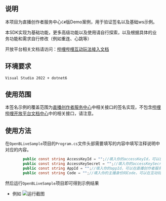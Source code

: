 ## 说明 
本项目为直播创作者服务中心`C#`版Demo案例，用于验证签名以及基础ws示例。  

本SDK实现为基础功能，更多高级功能以及使用请自行探索，以及根据具体的业务功能和需求自行修改（例如重连、心跳等）

开放平台相关文档请访问：[哔哩哔哩互动玩法接入文档](https://open-live.bilibili.com/document/eba8e2e1-847d-e908-2e5c-7a1ec7d9266f)

## 环境要求
`Visual Studio 2022 + dotnet6`

## 使用范围
本签名示例的覆盖范围为[直播创作者服务中心](https://open-live.bilibili.com/document/bdb1a8e5-a675-5bfe-41a9-7a7163f75dbf#h1-u5E73u53F0u4ECBu7ECD)中相关接口的签名实现，不包含[哔哩哔哩开放平台文档中心](https://open.bilibili.com/doc)中的相关接口，请注意。

## 使用方法
在`OpenBLiveSample`项目的`Program.cs`文件头部需要填写的内容中填写注释说明中对应的内容。
```C#
        public const string AccessKeyId = "";//填入你的accessKeyId，可以在直播创作者服务中心【个人资料】页面获取(https://open-live.bilibili.com/open-manage)
        public const string AccessKeySecret = "";//填入你的accessKeySecret，可以在直播创作者服务中心【个人资料】页面获取(https://open-live.bilibili.com/open-manage)
        public const string AppId = "";//填入你的appId，可以在直播创作者服务中心【我的项目】页面创建应用后获取(https://open-live.bilibili.com/open-manage)
        public const string Code = "";//填入你的主播身份码Code，可以在互动玩法首页，右下角【身份码】处获取(互玩首页：https://play-live.bilibili.com/)
```

然后运行`OpenBLiveSample`项目即可得到示例结果
- 例如
![运行截图](https://github.com/user-attachments/assets/b3b8fc57-1627-45ee-b3e4-6aedf20ff51e)
